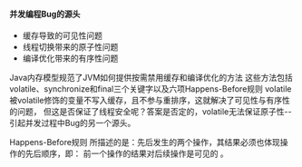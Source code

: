 
#### 并发编程Bug的源头
* 缓存导致的可见性问题
* 线程切换带来的原子性问题
* 编译优化带来的有序性问题

Java内存模型规范了JVM如何提供按需禁用缓存和编译优化的方法
这些方法包括volatile、synchronize和final三个关键字以及六项Happens-Before规则
volatile
 被volatile修饰的变量不写入缓存，且不参与重排序，这就解决了可见性与有序性的问题，
 但这是否保证了线程安全呢？答案是否定的，volatile无法保证原子性--引起并发过程中Bug的另一个源头。

Happens-Before规则
 所描述的是：先后发生的两个操作，其结果必须也体现操作的先后顺序，即： 前一个操作的结果对后续操作是可见的 。